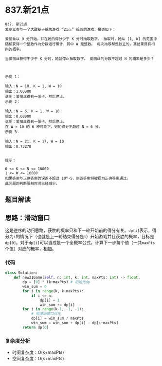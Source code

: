 # **837.新21点**

~~~typora
837. 新21点
爱丽丝参与一个大致基于纸牌游戏 “21点” 规则的游戏，描述如下：

爱丽丝以 0 分开始，并在她的得分少于 K 分时抽取数字。 抽取时，她从 [1, W] 的范围中随机获得一个整数作为分数进行累计，其中 W 是整数。 每次抽取都是独立的，其结果具有相同的概率。

当爱丽丝获得不少于 K 分时，她就停止抽取数字。 爱丽丝的分数不超过 N 的概率是多少？

 

示例 1：

输入：N = 10, K = 1, W = 10
输出：1.00000
说明：爱丽丝得到一张卡，然后停止。
示例 2：

输入：N = 6, K = 1, W = 10
输出：0.60000
说明：爱丽丝得到一张卡，然后停止。
在 W = 10 的 6 种可能下，她的得分不超过 N = 6 分。
示例 3：

输入：N = 21, K = 17, W = 10
输出：0.73278
 

提示：

0 <= K <= N <= 10000
1 <= W <= 10000
如果答案与正确答案的误差不超过 10^-5，则该答案将被视为正确答案通过。
此问题的判断限制时间已经减少。
~~~

## 题目解读



## 思路：滑动窗口

这是逆序的动归思路，获胜的概率只和下一轮开始前的得分有关。`dp[i]`表示，得分为`i`的情况下（也就是上一轮结束得分是`i`）开始游戏并且获胜的概率，目标是`dp[0]`。对于`dp[i]`可以当成是一个全概率公式，计算下一步每个值（一共`maxPts`个值）对应的概率，相加。

### 代码

~~~python
class Solution:
    def new21Game(self, n: int, k: int, maxPts: int) -> float:
        dp = [0] * (k+maxPts) # 初始化dp
        win_sum = 0
        for i in range(k, k+maxPts):
            if i <= n:
                dp[i] = 1
                win_sum += dp[i]
        for i in range(k-1, -1, -1):
            # 用滑动窗口优化
            dp[i] = win_sum / maxPts
            win_sum = win_sum + dp[i] - dp[i+maxPts]
        return dp[0]
~~~

### 复杂度分析

- 时间复杂度：O(k+maxPts) 
- 空间复杂度：O(k+maxPts) 

